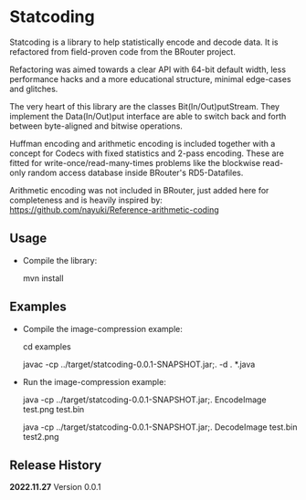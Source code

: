 Statcoding
==========

Statcoding is a library to help statistically encode and decode data. It is refactored from field-proven code from the BRouter project.

Refactoring was aimed towards a clear API with 64-bit default width, less performance hacks and a more educational structure, minimal edge-cases and glitches.

The very heart of this library are the classes Bit(In/Out)putStream. They implement the Data(In/Out)put interface are able to switch back and forth between byte-aligned and bitwise operations.

Huffman encoding and arithmetic encoding is included together with a concept for Codecs with fixed statistics and 2-pass encoding. These are fitted for write-once/read-many-times problems like the blockwise read-only random access database inside BRouter's RD5-Datafiles.

Arithmetic encoding was not included in BRouter, just added here for completeness and is heavily inspired by: https://github.com/nayuki/Reference-arithmetic-coding


Usage
-----

 - Compile the library:

   mvn install

Examples
--------

 - Compile the image-compression example:

   cd examples

   javac -cp ../target/statcoding-0.0.1-SNAPSHOT.jar;. -d . *.java

 - Run the image-compression example:

   java -cp ../target/statcoding-0.0.1-SNAPSHOT.jar;. EncodeImage test.png test.bin

   java -cp ../target/statcoding-0.0.1-SNAPSHOT.jar;. DecodeImage test.bin test2.png


Release History
---------------

**2022.11.27** Version 0.0.1
